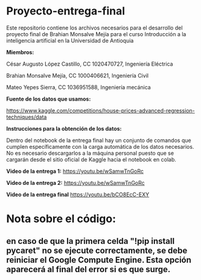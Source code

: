 # Proyecto-entrega-final
Este repositorio contiene los archivos necesarios para el desarrollo del proyecto final de Brahian Monsalve Mejía para el curso Introducción a la inteligencia artificial en la Universidad de Antioquia

**Miembros:**

César Augusto López Castillo, CC 1020470727, Ingeniería Eléctrica

Brahian Monsalve Mejía, CC 1000406621, Ingeniería Civil

Mateo Yepes Sierra, CC 1036951588, Ingeniería mecánica

**Fuente de los datos que usamos:** 

https://www.kaggle.com/competitions/house-prices-advanced-regression-techniques/data

**Instrucciones para la obtención de los datos:**

Dentro del notebook de la entrega final hay un conjunto de comandos que cumplen específicamente con la carga automática de los datos necesarios. No es necesario descargarlos a la máquina personal puesto que se cargarán desde el sitio oficial de Kaggle hacia el notebook en colab. 

**Video de la entrega 1:** https://youtu.be/wSamwTnGoRc

**Video de la entrega 2:**  https://youtu.be/wSamwTnGoRc

**Video de la entrega final** https://youtu.be/bCO8EcC-EXY

# Nota sobre el código: 
## en caso de que la primera celda "!pip install pycaret" no se ejecute correctamente, se debe reiniciar el Google Compute Engine. Esta opción aparecerá al final del error si es que surge. 
